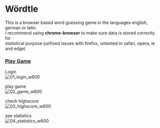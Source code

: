 # Wördtle
This is a browser based word guessing game in the languages english, german or latin.  
I recommend using **chrome-browser** to make sure data is stored correctly for  
statistical purpose (unfixed issues with firefox, untested in safari, opera, ie and edge)  

### [Play Game](https://pytherik.github.io/pampelwort)

Login  
![01_login_w600](https://user-images.githubusercontent.com/62411607/194481078-51af127d-f2f6-4367-ad97-a669b56b71f5.png)  

play game  
![02_game_w600](https://user-images.githubusercontent.com/62411607/194481222-2dc10d56-33da-4239-b4a2-5f050305d0dc.png)

check highscore  
![03_highscore_w600](https://user-images.githubusercontent.com/62411607/194481281-8d05f4d8-cca6-4a4a-afad-1fa78466533e.png)

see statistics  
![04_statistics_w600](https://user-images.githubusercontent.com/62411607/194481340-31272be9-9a08-45db-9ea8-edd2b786942f.png)
